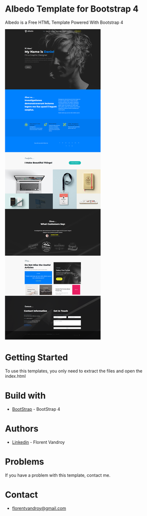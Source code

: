 # Albedo Template for Bootstrap 4
Albedo is a Free HTML Template Powered With Bootstrap 4

![](capture.png)

# Getting Started
To use this templates, you only need to extract the files and open the index.html

# Build with
* [BootStrap](https://getbootstrap.com/) - BootStrap 4 

# Authors
* [Linkedin](https://www.linkedin.com/in/florent-v-2a9b77a2) - Florent Vandroy

# Problems
If you have a problem with this template, contact me.

# Contact
* florentvandroy@gmail.com
